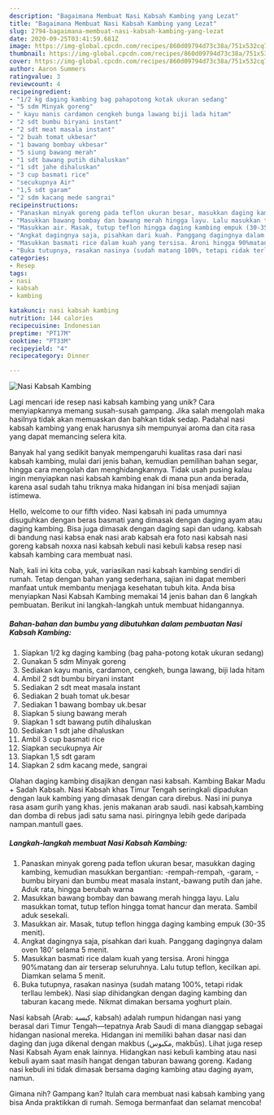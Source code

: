 ```yaml
---
description: "Bagaimana Membuat Nasi Kabsah Kambing yang Lezat"
title: "Bagaimana Membuat Nasi Kabsah Kambing yang Lezat"
slug: 2794-bagaimana-membuat-nasi-kabsah-kambing-yang-lezat
date: 2020-09-25T03:41:59.681Z
image: https://img-global.cpcdn.com/recipes/860d09794d73c38a/751x532cq70/nasi-kabsah-kambing-foto-resep-utama.jpg
thumbnail: https://img-global.cpcdn.com/recipes/860d09794d73c38a/751x532cq70/nasi-kabsah-kambing-foto-resep-utama.jpg
cover: https://img-global.cpcdn.com/recipes/860d09794d73c38a/751x532cq70/nasi-kabsah-kambing-foto-resep-utama.jpg
author: Aaron Summers
ratingvalue: 3
reviewcount: 4
recipeingredient:
- "1/2 kg daging kambing bag pahapotong kotak ukuran sedang"
- "5 sdm Minyak goreng"
- " kayu manis cardamon cengkeh bunga lawang biji lada hitam"
- "2 sdt bumbu biryani instant"
- "2 sdt meat masala instant"
- "2 buah tomat ukbesar"
- "1 bawang bombay ukbesar"
- "5 siung bawang merah"
- "1 sdt bawang putih dihaluskan"
- "1 sdt jahe dihaluskan"
- "3 cup basmati rice"
- "secukupnya Air"
- "1,5 sdt garam"
- "2 sdm kacang mede sangrai"
recipeinstructions:
- "Panaskan minyak goreng pada teflon ukuran besar, masukkan daging kambing, kemudian masukkan bergantian: -rempah-rempah, -garam, -bumbu biryani dan bumbu meat masala instant,-bawang putih dan jahe. Aduk rata, hingga berubah warna"
- "Masukkan bawang bombay dan bawang merah hingga layu. Lalu masukkan tomat, tutup teflon hingga tomat hancur dan merata. Sambil aduk sesekali."
- "Masukkan air. Masak, tutup teflon hingga daging kambing empuk (30-35 menit)."
- "Angkat dagingnya saja, pisahkan dari kuah. Panggang dagingnya dalam oven 180&#39; selama 5 menit."
- "Masukkan basmati rice dalam kuah yang tersisa. Aroni hingga 90%matang dan air terserap seluruhnya. Lalu tutup teflon, kecilkan api. Diamkan selama 5 menit."
- "Buka tutupnya, rasakan nasinya (sudah matang 100%, tetapi ridak terllau lembek). Nasi siap dihidangkan dengan daging kambing dan taburan kacang mede. Nikmat dimakan bersama yoghurt plain."
categories:
- Resep
tags:
- nasi
- kabsah
- kambing

katakunci: nasi kabsah kambing 
nutrition: 144 calories
recipecuisine: Indonesian
preptime: "PT17M"
cooktime: "PT33M"
recipeyield: "4"
recipecategory: Dinner

---
```



![Nasi Kabsah Kambing](https://img-global.cpcdn.com/recipes/860d09794d73c38a/751x532cq70/nasi-kabsah-kambing-foto-resep-utama.jpg)

Lagi mencari ide resep nasi kabsah kambing yang unik? Cara menyiapkannya memang susah-susah gampang. Jika salah mengolah maka hasilnya tidak akan memuaskan dan bahkan tidak sedap. Padahal nasi kabsah kambing yang enak harusnya sih mempunyai aroma dan cita rasa yang dapat memancing selera kita.

Banyak hal yang sedikit banyak mempengaruhi kualitas rasa dari nasi kabsah kambing, mulai dari jenis bahan, kemudian pemilihan bahan segar, hingga cara mengolah dan menghidangkannya. Tidak usah pusing kalau ingin menyiapkan nasi kabsah kambing enak di mana pun anda berada, karena asal sudah tahu triknya maka hidangan ini bisa menjadi sajian istimewa.

Hello, welcome to our fifth video. Nasi kabsah ini pada umumnya disuguhkan dengan beras basmati yang dimasak dengan daging ayam atau daging kambing. Bisa juga dimasak dengan daging sapi dan udang. kabsah di bandung nasi kabsa enak nasi arab kabsah era foto nasi kabsah nasi goreng kabsah noxxa nasi kabsah kebuli nasi kebuli kabsa resep nasi kabsah kambing cara membuat nasi.


Nah, kali ini kita coba, yuk, variasikan nasi kabsah kambing sendiri di rumah. Tetap dengan bahan yang sederhana, sajian ini dapat memberi manfaat untuk membantu menjaga kesehatan tubuh kita. Anda bisa menyiapkan Nasi Kabsah Kambing memakai 14 jenis bahan dan 6 langkah pembuatan. Berikut ini langkah-langkah untuk membuat hidangannya.

<!--inarticleads1-->

##### Bahan-bahan dan bumbu yang dibutuhkan dalam pembuatan Nasi Kabsah Kambing:

1. Siapkan 1/2 kg daging kambing (bag paha-potong kotak ukuran sedang)
1. Gunakan 5 sdm Minyak goreng
1. Sediakan  kayu manis, cardamon, cengkeh, bunga lawang, biji lada hitam
1. Ambil 2 sdt bumbu biryani instant
1. Sediakan 2 sdt meat masala instant
1. Sediakan 2 buah tomat uk.besar
1. Sediakan 1 bawang bombay uk.besar
1. Siapkan 5 siung bawang merah
1. Siapkan 1 sdt bawang putih dihaluskan
1. Sediakan 1 sdt jahe dihaluskan
1. Ambil 3 cup basmati rice
1. Siapkan secukupnya Air
1. Siapkan 1,5 sdt garam
1. Siapkan 2 sdm kacang mede, sangrai


Olahan daging kambing disajikan dengan nasi kabsah. Kambing Bakar Madu + Sadah Kabsah. Nasi Kabsah khas Timur Tengah seringkali dipadukan dengan lauk kambing yang dimasak dengan cara direbus. Nasi ini punya rasa asam gurih yang khas. jenis makanan arab saudi. nasi kabsah,kambing dan domba di rebus jadi satu sama nasi. piringnya lebih gede daripada nampan.mantull gaes. 

<!--inarticleads2-->

##### Langkah-langkah membuat Nasi Kabsah Kambing:

1. Panaskan minyak goreng pada teflon ukuran besar, masukkan daging kambing, kemudian masukkan bergantian: -rempah-rempah, -garam, -bumbu biryani dan bumbu meat masala instant,-bawang putih dan jahe. Aduk rata, hingga berubah warna
1. Masukkan bawang bombay dan bawang merah hingga layu. Lalu masukkan tomat, tutup teflon hingga tomat hancur dan merata. Sambil aduk sesekali.
1. Masukkan air. Masak, tutup teflon hingga daging kambing empuk (30-35 menit).
1. Angkat dagingnya saja, pisahkan dari kuah. Panggang dagingnya dalam oven 180&#39; selama 5 menit.
1. Masukkan basmati rice dalam kuah yang tersisa. Aroni hingga 90%matang dan air terserap seluruhnya. Lalu tutup teflon, kecilkan api. Diamkan selama 5 menit.
1. Buka tutupnya, rasakan nasinya (sudah matang 100%, tetapi ridak terllau lembek). Nasi siap dihidangkan dengan daging kambing dan taburan kacang mede. Nikmat dimakan bersama yoghurt plain.


Nasi kabsah (Arab: كبسة, kabsah) adalah rumpun hidangan nasi yang berasal dari Timur Tengah—tepatnya Arab Saudi di mana dianggap sebagai hidangan nasional mereka. Hidangan ini memiliki bahan dasar nasi dan daging dan juga dikenal dengan makbus (مكبوس, makbūs). Lihat juga resep Nasi Kabsah Ayam enak lainnya. Hidangkan nasi kebuli kambing atau nasi kebuli ayam saat masih hangat dengan taburan bawang goreng. Kadang nasi kebuli ini tidak dimasak bersama daging kambing atau daging ayam, namun. 

Gimana nih? Gampang kan? Itulah cara membuat nasi kabsah kambing yang bisa Anda praktikkan di rumah. Semoga bermanfaat dan selamat mencoba!
